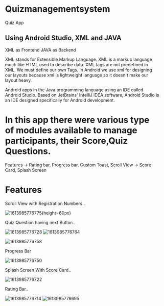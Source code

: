# Quizmanagementsystem
  Quiz App

## Using Android Studio, XML and JAVA

XML as Frontend
JAVA as Backend

XML stands for Extensible Markup Language. XML is a markup language much like HTML used to describe data. XML tags are not predefined in XML. We must define our own Tags.
In Android we use xml for designing our layouts because xml is lightweight language so it doesn't make our layout heavy.

Android apps in the Java programming language using an IDE called Android Studio. Based on JetBrains' IntelliJ IDEA software, Android Studio is an IDE designed specifically for Android development.

# In this app there were various type of modules available to manage participants, their Score,Quiz Questions.
Features -> Rating bar, Progress bar, Custom Toast, Scroll View
         -> Score Card, Splash Screen 

# Features
 
 Scroll View with Registration Numbers..
 
![1613985776775](https://user-images.githubusercontent.com/62341045/122963270-bda88500-d3a3-11eb-8073-1faaab88f7bc.jpg){height=60px}

Quiz Question having next Button..

![1613985776728](https://user-images.githubusercontent.com/62341045/122963408-dd3fad80-d3a3-11eb-9f36-247a7b9d965d.jpg)
![1613985776764](https://user-images.githubusercontent.com/62341045/122963528-fb0d1280-d3a3-11eb-952c-b57f772a6231.jpg)

![1613985776758](https://user-images.githubusercontent.com/62341045/122963554-019b8a00-d3a4-11eb-9d6f-f45900c9b514.jpg)

 Progress Bar

![1613985776750](https://user-images.githubusercontent.com/62341045/122963588-09f3c500-d3a4-11eb-970c-b03288834446.jpg)

Splash Screen With Score Card..

![1613985776722](https://user-images.githubusercontent.com/62341045/122963648-1b3cd180-d3a4-11eb-8421-f77d221bfba3.jpg)

Rating Bar..

![1613985776714](https://user-images.githubusercontent.com/62341045/122963687-22fc7600-d3a4-11eb-9939-98b6066f7a04.jpg)
![1613985776695](https://user-images.githubusercontent.com/62341045/122963769-36a7dc80-d3a4-11eb-8a57-888ece719043.jpg)

         

         

